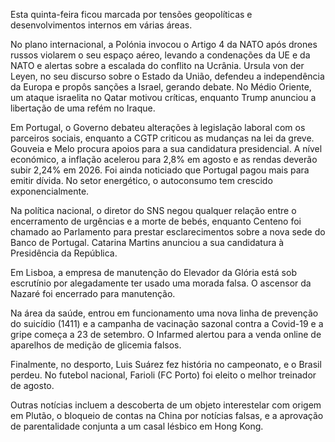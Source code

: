 Esta quinta-feira ficou marcada por tensões geopolíticas e desenvolvimentos internos em várias áreas.

No plano internacional, a Polónia invocou o Artigo 4 da NATO após drones russos violarem o seu espaço aéreo, levando a condenações da UE e da NATO e alertas sobre a escalada do conflito na Ucrânia. Ursula von der Leyen, no seu discurso sobre o Estado da União, defendeu a independência da Europa e propôs sanções a Israel, gerando debate. No Médio Oriente, um ataque israelita no Qatar motivou críticas, enquanto Trump anunciou a libertação de uma refém no Iraque.

Em Portugal, o Governo debateu alterações à legislação laboral com os parceiros sociais, enquanto a CGTP criticou as mudanças na lei da greve. Gouveia e Melo procura apoios para a sua candidatura presidencial. A nível económico, a inflação acelerou para 2,8% em agosto e as rendas deverão subir 2,24% em 2026. Foi ainda noticiado que Portugal pagou mais para emitir dívida. No setor energético, o autoconsumo tem crescido exponencialmente.

Na política nacional, o diretor do SNS negou qualquer relação entre o encerramento de urgências e a morte de bebés, enquanto Centeno foi chamado ao Parlamento para prestar esclarecimentos sobre a nova sede do Banco de Portugal. Catarina Martins anunciou a sua candidatura à Presidência da República.

Em Lisboa, a empresa de manutenção do Elevador da Glória está sob escrutínio por alegadamente ter usado uma morada falsa. O ascensor da Nazaré foi encerrado para manutenção.

Na área da saúde, entrou em funcionamento uma nova linha de prevenção do suicídio (1411) e a campanha de vacinação sazonal contra a Covid-19 e a gripe começa a 23 de setembro. O Infarmed alertou para a venda online de aparelhos de medição de glicemia falsos.

Finalmente, no desporto, Luis Suárez fez história no campeonato, e o Brasil perdeu. No futebol nacional, Farioli (FC Porto) foi eleito o melhor treinador de agosto.

Outras notícias incluem a descoberta de um objeto interestelar com origem em Plutão, o bloqueio de contas na China por notícias falsas, e a aprovação de parentalidade conjunta a um casal lésbico em Hong Kong.